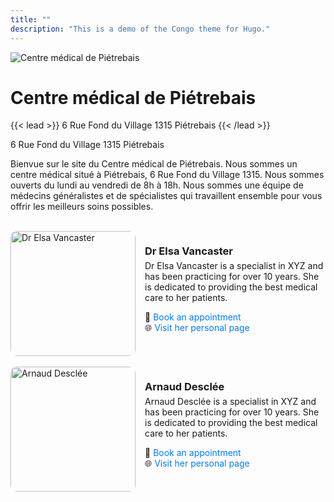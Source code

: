 ```yaml
---
title: ""
description: "This is a demo of the Congo theme for Hugo."
---
```


![Centre médical de Piétrebais](/img/logo.jpg)

# Centre médical de Piétrebais

{{< lead >}}
6 Rue Fond du Village 1315 Piétrebais
{{< /lead >}}

6 Rue Fond du Village 1315 Piétrebais

Bienvue sur le site du Centre médical de Piétrebais.
Nous sommes un centre médical situé à Piétrebais, 6 Rue Fond du Village 1315.
Nous sommes ouverts du lundi au vendredi de 8h à 18h.
Nous sommes une équipe de médecins généralistes et de spécialistes qui travaillent ensemble pour vous offrir les meilleurs soins possibles.

<br>

<div style="display: flex; align-items: center; gap: 15px; flex-wrap: wrap;">
    <img src="/img/author.jpg" alt="Dr Elsa Vancaster" style="width: 200px; border-radius: 10px;">
    <div style="flex: 1; min-width: 200px;">
        <h3 style="margin: 0;">Dr Elsa Vancaster</h3>
        <p style="margin-top: 5px;">
            Dr Elsa Vancaster is a specialist in XYZ and has been practicing for over 10 years. 
            She is dedicated to providing the best medical care to her patients.  
        </p>
        <p>
            📅 <a href="https://your-calendar-link.com" target="_blank" style="text-decoration: none; color: #007BFF;">Book an appointment</a>  
            <br>
            🌐 <a href="https://your-personal-page.com" target="_blank" style="text-decoration: none; color: #007BFF;">Visit her personal page</a>
        </p>
    </div>
</div>

<br>

<div style="display: flex; align-items: center; gap: 15px; flex-wrap: wrap;">
    <img src="/img/author.jpg" alt="Arnaud Desclée" style="width: 200px; border-radius: 10px;">
    <div style="flex: 1; min-width: 200px;">
        <h3 style="margin: 0;">Arnaud Desclée</h3>
        <p style="margin-top: 5px;">
            Arnaud Desclée is a specialist in XYZ and has been practicing for over 10 years. 
            She is dedicated to providing the best medical care to her patients.  
        </p>
        <p>
            📅 <a href="https://your-calendar-link.com" target="_blank" style="text-decoration: none; color: #007BFF;">Book an appointment</a>  
            <br>
            🌐 <a href="https://your-personal-page.com" target="_blank" style="text-decoration: none; color: #007BFF;">Visit her personal page</a>
        </p>
    </div>
</div>


